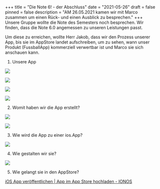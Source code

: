 +++
title = "Die Note 6! - der Abschluss"
date = "2021-05-26"
draft = false
pinned = false
description = "AM 26.05.2021 kamen wir mit Marco zusammen um einen Rück- und einen Ausblick zu besprechen."
+++
Unsere Gruppe wollte die Note des Semesters noch besprechen. Wir finden, dass die Note 6.0 angemessen zu unseren Leistungen passt.

Um diese zu erreichen, wollte Herr Jakob, dass wir den Prozess unserer App, bis sie im AppStore landet aufschreiben, um zu sehen, wann unser Produkt (FussballApp) kommerziell verwertbar ist und Marco sie sich anschauen kann.

1. Unsere App

![](https://svenblog.netlify.app/die-note-6/unsere-app1.png)

![](https://svenblog.netlify.app/die-note-6/unsere-app2.png)

![](https://svenblog.netlify.app/die-note-6/unsere-app4.png)

![](https://svenblog.netlify.app/die-note-6/unsere-app3.png)

2. Womit haben wir die App erstellt?

![](https://svenblog.netlify.app/die-note-6/web_app.png)

![](https://svenblog.netlify.app/die-note-6/web_creator.png)

3. Wie wird die App zu einer ios.App?

![](https://svenblog.netlify.app/die-note-6/app-zu-ios2.png)

4. Wie gestalten wir sie?

![](https://svenblog.netlify.app/die-note-6/gestaltung.png)

5. Wie gelangt sie in den AppStore?

[iOS App veröffentlichen | App im App Store hochladen - IONOS](https://www.ionos.de/digitalguide/websites/web-entwicklung/die-eigene-app-entwickeln-eine-ios-app-veroeffentlichen/)